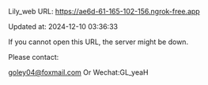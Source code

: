 Lily_web URL: https://ae6d-61-165-102-156.ngrok-free.app

Updated at: 2024-12-10 03:36:33

If you cannot open this URL, the server might be down.

Please contact: 

goley04@foxmail.com Or Wechat:GL_yeaH
